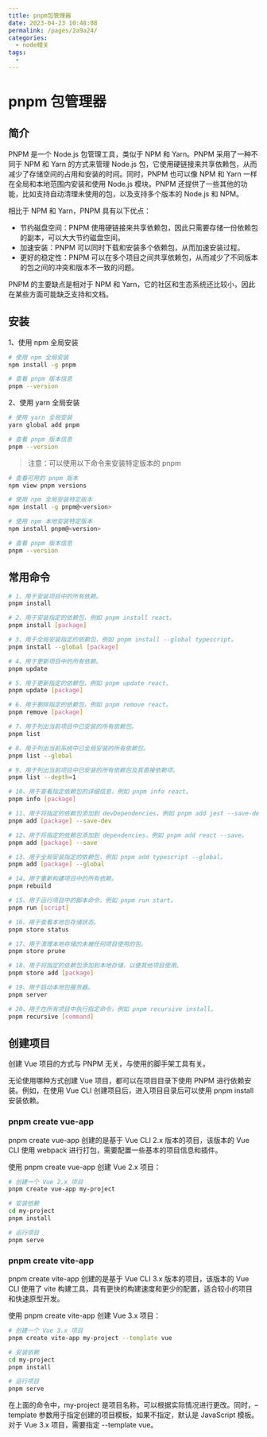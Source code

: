 ```yaml
---
title: pnpm包管理器
date: 2023-04-23 10:48:08
permalink: /pages/2a9a24/
categories:
  - node相关
tags:
  - 
---
```

# pnpm 包管理器

## 简介

PNPM 是一个 Node.js 包管理工具，类似于 NPM 和 Yarn。PNPM 采用了一种不同于 NPM 和 Yarn 的方式来管理 Node.js 包，它使用硬链接来共享依赖包，从而减少了存储空间的占用和安装的时间。同时，PNPM 也可以像 NPM 和 Yarn 一样在全局和本地范围内安装和使用 Node.js 模块。PNPM 还提供了一些其他的功能，比如支持自动清理未使用的包，以及支持多个版本的 Node.js 和 NPM。

相比于 NPM 和 Yarn，PNPM 具有以下优点：

- 节约磁盘空间：PNPM 使用硬链接来共享依赖包，因此只需要存储一份依赖包的副本，可以大大节约磁盘空间。
- 加速安装：PNPM 可以同时下载和安装多个依赖包，从而加速安装过程。
- 更好的稳定性：PNPM 可以在多个项目之间共享依赖包，从而减少了不同版本的包之间的冲突和版本不一致的问题。

PNPM 的主要缺点是相对于 NPM 和 Yarn，它的社区和生态系统还比较小，因此在某些方面可能缺乏支持和文档。

## 安装

1、使用 npm 全局安装
    
```bash
# 使用 npm 全局安装
npm install -g pnpm

# 查看 pnpm 版本信息
pnpm --version
```
2、使用 yarn 全局安装

```bash
# 使用 yarn 全局安装
yarn global add pnpm

# 查看 pnpm 版本信息
pnpm --version
```

> 注意：可以使用以下命令来安装特定版本的 pnpm

```bash
# 查看可用的 pnpm 版本
npm view pnpm versions

# 使用 npm 全局安装特定版本
npm install -g pnpm@<version>

# 使用 npm 本地安装特定版本
npm install pnpm@<version>

# 查看 pnpm 版本信息
pnpm --version
```

## 常用命令
```bash
# 1、用于安装项目中的所有依赖。
pnpm install

# 2、用于安装指定的依赖包，例如 pnpm install react。
pnpm install [package]

# 3、用于全局安装指定的依赖包，例如 pnpm install --global typescript。
pnpm install --global [package]

# 4、用于更新项目中的所有依赖。
pnpm update

# 5、用于更新指定的依赖包，例如 pnpm update react。
pnpm update [package]

# 6、用于删除指定的依赖包，例如 pnpm remove react。
pnpm remove [package]

# 7、用于列出当前项目中已安装的所有依赖包。
pnpm list

# 8、用于列出当前系统中已全局安装的所有依赖包。
pnpm list --global

# 9、用于列出当前项目中已安装的所有依赖包及其直接依赖项。
pnpm list --depth=1

# 10、用于查看指定依赖包的详细信息，例如 pnpm info react。
pnpm info [package]

# 11、用于将指定的依赖包添加到 devDependencies，例如 pnpm add jest --save-dev。
pnpm add [package] --save-dev

# 12、用于将指定的依赖包添加到 dependencies，例如 pnpm add react --save。
pnpm add [package] --save

# 13、用于全局安装指定的依赖包，例如 pnpm add typescript --global。
pnpm add [package] --global

# 14、用于重新构建项目中的所有依赖。
pnpm rebuild

# 15、用于运行项目中的脚本命令，例如 pnpm run start。
pnpm run [script]

# 16、用于查看本地包存储状态。
pnpm store status

# 17、用于清理本地存储的未被任何项目使用的包。
pnpm store prune

# 18、用于将指定的依赖包添加到本地存储，以便其他项目使用。
pnpm store add [package]

# 19、用于启动本地包服务器。
pnpm server

# 20、用于在所有项目中执行指定命令，例如 pnpm recursive install。
pnpm recursive [command]
```

## 创建项目

创建 Vue 项目的方式与 PNPM 无关，与使用的脚手架工具有关。

无论使用哪种方式创建 Vue 项目，都可以在项目目录下使用 PNPM 进行依赖安装。例如，在使用 Vue CLI 创建项目后，进入项目目录后可以使用 pnpm install 安装依赖。

### pnpm create vue-app

pnpm create vue-app 创建的是基于 Vue CLI 2.x 版本的项目，该版本的 Vue CLI 使用 webpack 进行打包，需要配置一些基本的项目信息和插件。

使用 pnpm create vue-app 创建 Vue 2.x 项目：
```bash
# 创建一个 Vue 2.x 项目
pnpm create vue-app my-project

# 安装依赖
cd my-project
pnpm install

# 运行项目
pnpm serve
```
### pnpm create vite-app

pnpm create vite-app 创建的是基于 Vue CLI 3.x 版本的项目，该版本的 Vue CLI 使用了 vite 构建工具，具有更快的构建速度和更少的配置，适合较小的项目和快速原型开发。

使用 pnpm create vite-app 创建 Vue 3.x 项目：
```bash
# 创建一个 Vue 3.x 项目
pnpm create vite-app my-project --template vue

# 安装依赖
cd my-project
pnpm install

# 运行项目
pnpm serve
```

在上面的命令中，my-project 是项目名称，可以根据实际情况进行更改。同时，–template 参数用于指定创建的项目模板，如果不指定，默认是 JavaScript 模板。对于 Vue 3.x 项目，需要指定 --template vue。

